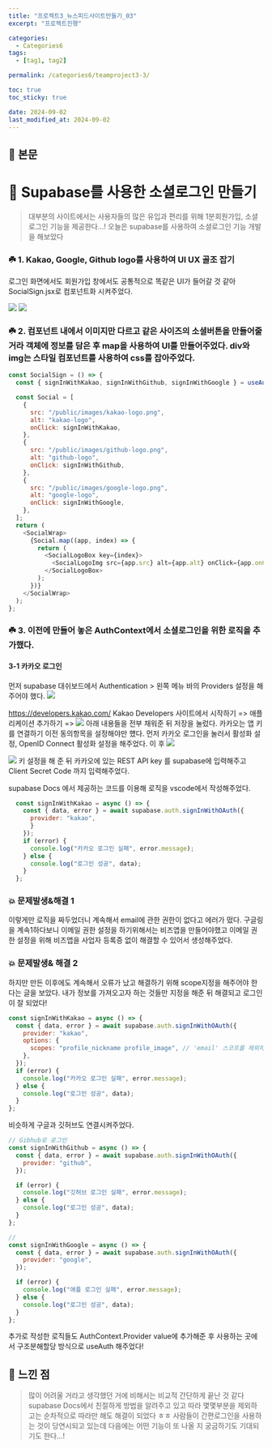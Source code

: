 ```yaml
---
title: "프로젝트3_뉴스피드사이트만들기_03"
excerpt: "프로젝트진행"

categories:
  - Categories6
tags:
  - [tag1, tag2]

permalink: /categories6/teamproject3-3/

toc: true
toc_sticky: true

date: 2024-09-02
last_modified_at: 2024-09-02
---
```


## 🦥 본문

# 🌟 Supabase를 사용한 소셜로그인 만들기

> 대부분의 사이트에서는 사용자들의 많은 유입과 편리를 위해 1분회원가입, 소셜로그인 기능을 제공한다...!
> 오늘은 supabase를 사용하여 소셜로그인 기능 개발을 해보았다

### ☘️ 1. Kakao, Google, Github logo를 사용하여 UI UX 골조 잡기

로그인 화면에서도 회원가입 창에서도 공통적으로 똑같은 UI가 들어갈 것 같아 SocialSign.jsx로 컴포넌트화 시켜주었다.

![](https://velog.velcdn.com/images/alice0751/post/7f500611-fdd8-4121-b239-84b98518761b/image.png)
![](https://velog.velcdn.com/images/alice0751/post/df0bfe12-259c-4811-9090-097d7e8b9b67/image.png)

### ☘️ 2. 컴포넌트 내에서 이미지만 다르고 같은 사이즈의 소셜버튼을 만들어줄 거라 객체에 정보를 담은 후 map을 사용하여 UI를 만들어주었다. div와 img는 스타일 컴포넌트를 사용하여 css를 잡아주었다.

```js
const SocialSign = () => {
  const { signInWithKakao, signInWithGithub, signInWithGoogle } = useAuth();

  const Social = [
    {
      src: "/public/images/kakao-logo.png",
      alt: "kakao-logo",
      onClick: signInWithKakao,
    },
    {
      src: "/public/images/github-logo.png",
      alt: "github-logo",
      onClick: signInWithGithub,
    },
    {
      src: "/public/images/google-logo.png",
      alt: "google-logo",
      onClick: signInWithGoogle,
    },
  ];
  return (
    <SocialWrap>
      {Social.map((app, index) => {
        return (
          <SocialLogoBox key={index}>
            <SocialLogoImg src={app.src} alt={app.alt} onClick={app.onClick} />
          </SocialLogoBox>
        );
      })}
    </SocialWrap>
  );
};
```

### ☘️ 3. 이전에 만들어 놓은 AuthContext에서 소셜로그인을 위한 로직을 추가했다.

#### 3-1 카카오 로그인

먼저 supabase 대쉬보드에서 Authentication > 왼쪽 메뉴 바의 Providers 설정을 해주어야 했다. ![](https://velog.velcdn.com/images/alice0751/post/9d06cc4b-2eb5-463f-bc4d-25d78b051d90/image.png)

https://developers.kakao.com/
Kakao Developers 사이트에서 시작하기 => 애플리케이션 추가하기 =>
![](https://velog.velcdn.com/images/alice0751/post/7137dcf0-5fca-4af4-8012-b21dad570a59/image.png)
아래 내용들을 전부 채워준 뒤 저장을 눌렀다.
카카오는 앱 키를 연결하기 이전 동의항목을 설정해야만 헀다.
먼저 카카오 로그인을 눌러서 활성화 설정, OpenID Connect 활성화 설정을 해주었다. 이 후 ![](https://velog.velcdn.com/images/alice0751/post/0ce5293e-72aa-458c-9244-d61ee9c3e702/image.png)

![](https://velog.velcdn.com/images/alice0751/post/7b6016cc-b80c-4278-b2f2-dd01435f246e/image.png)
키 설정을 해 준 뒤
카카오에 있는 REST API key 를 supabase에 입력해주고 Client Secret Code 까지 입력해주었다.

supabase Docs 에서 제공하는 코드를 이용해 로직을 vscode에서 작성해주었다.

```js
  const signInWithKakao = async () => {
    const { data, error } = await supabase.auth.signInWithOAuth({
      provider: "kakao",
      }
    });
    if (error) {
      console.log("카카오 로그인 실패", error.message);
    } else {
      console.log("로그인 성공", data);
    }
  };

```

### 💥 문제발생&해결 1

이렇게만 로직을 짜두었더니 계속해서 email에 관한 권한이 없다고 에러가 떴다. 구글링을 계속1하다보니 이메일 권한 설정을 하기위해서는 비즈앱을 만들어야했고 이메일 권한 설정을 위해 비즈앱을 사업자 등록증 없이 해결할 수 있어서 생성해주었다.

### 💥 문제발생& 해결 2

하지만 만든 이후에도 계속해서 오류가 났고 해결하기 위해 scope지정을 해주어야 한다는 글을 보았다. 내가 정보를 가져오고자 하는 것들만 지정을 해준 뒤 해결되고 로그인이 잘 되었다!

```js
const signInWithKakao = async () => {
  const { data, error } = await supabase.auth.signInWithOAuth({
    provider: "kakao",
    options: {
      scopes: "profile_nickname profile_image", // 'email' 스코프를 제외하고 'profile' 스코프만 요청
    },
  });
  if (error) {
    console.log("카카오 로그인 실패", error.message);
  } else {
    console.log("로그인 성공", data);
  }
};
```

비슷하게 구글과 깃허브도 연결시켜주었다.

```js
// Gibhub로 로그인
const signInWithGithub = async () => {
  const { data, error } = await supabase.auth.signInWithOAuth({
    provider: "github",
  });

  if (error) {
    console.log("깃허브 로그인 실패", error.message);
  } else {
    console.log("로그인 성공", data);
  }
};

//
const signInWithGoogle = async () => {
  const { data, error } = await supabase.auth.signInWithOAuth({
    provider: "google",
  });

  if (error) {
    console.log("애플 로그인 실패", error.message);
  } else {
    console.log("로그인 성공", data);
  }
};
```

추가로 작성한 로직들도 AuthContext.Provider value에 추가해준 후 사용하는 곳에서 구조분해할당 방식으로 useAuth 해주었다!

## 🌼 느낀 점

> 많이 어려울 거라고 생각했던 거에 비해서는 비교적 간단하게 끝난 것 같다
> supabase Docs에서 친절하게 방법을 알려주고 있고 따라 몇몇부분을 제외하고는 순차적으로 따라만 해도 해결이 되었다 ㅎㅎ
> 사람들이 간편로그인을 사용하는 것이 당연시되고 있는데 다음에는 어떤 기능이 또 나올 지 궁금하기도 기대되기도 한다...!

